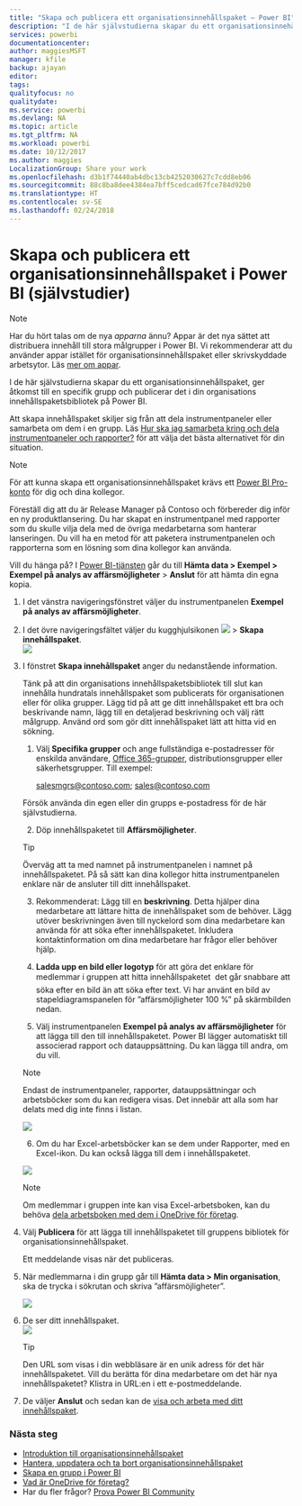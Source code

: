 ```yaml
---
title: "Skapa och publicera ett organisationsinnehållspaket – Power BI"
description: "I de här självstudierna skapar du ett organisationsinnehållspaket, begränsar åtkomst till en specifik grupp och publicerar det i din organisations innehållspaketsbibliotek på Power BI."
services: powerbi
documentationcenter: 
author: maggiesMSFT
manager: kfile
backup: ajayan
editor: 
tags: 
qualityfocus: no
qualitydate: 
ms.service: powerbi
ms.devlang: NA
ms.topic: article
ms.tgt_pltfrm: NA
ms.workload: powerbi
ms.date: 10/12/2017
ms.author: maggies
LocalizationGroup: Share your work
ms.openlocfilehash: d3b1f74440ab4dbc13cb4252030627c7cdd8eb06
ms.sourcegitcommit: 88c8ba8dee4384ea7bff5cedcad67fce784d92b0
ms.translationtype: HT
ms.contentlocale: sv-SE
ms.lasthandoff: 02/24/2018
---
```

# <a name="create-and-publish-a-power-bi-organizational-content-pack-tutorial"></a>Skapa och publicera ett organisationsinnehållspaket i Power BI (självstudier)
> [!NOTE]
> Har du hört talas om de nya *apparna* ännu? Appar är det nya sättet att distribuera innehåll till stora målgrupper i Power BI. Vi rekommenderar att du använder appar istället för organisationsinnehållspaket eller skrivskyddade arbetsytor. Läs [mer om appar](service-install-use-apps.md).
> 
> 

I de här självstudierna skapar du ett organisationsinnehållspaket, ger åtkomst till en specifik grupp och publicerar det i din organisations innehållspaketsbibliotek på Power BI.

Att skapa innehållspaket skiljer sig från att dela instrumentpaneler eller samarbeta om dem i en grupp. Läs [Hur ska jag samarbeta kring och dela instrumentpaneler och rapporter?](service-how-to-collaborate-distribute-dashboards-reports.md) för att välja det bästa alternativet för din situation.

> [!NOTE]
> För att kunna skapa ett organisationsinnehållspaket krävs ett [Power BI Pro-konto](https://powerbi.microsoft.com/pricing) för dig och dina kollegor.
> 
> 

Föreställ dig att du är Release Manager på Contoso och förbereder dig inför en ny produktlansering.  Du har skapat en instrumentpanel med rapporter som du skulle vilja dela med de övriga medarbetarna som hanterar lanseringen. Du vill ha en metod för att paketera instrumentpanelen och rapporterna som en lösning som dina kollegor kan använda. 

Vill du hänga på? I [Power BI-tjänsten](https://powerbi.com) går du till **Hämta data > Exempel > Exempel på analys av affärsmöjligheter** > **Anslut** för att hämta din egna kopia. 

1. I det vänstra navigeringsfönstret väljer du instrumentpanelen **Exempel på analys av affärsmöjligheter**.
2. I det övre navigeringsfältet väljer du kugghjulsikonen ![](media/service-organizational-content-pack-create-and-publish/cog.png) > **Skapa innehållspaket**.    
   ![](media/service-organizational-content-pack-create-and-publish/pbi_create_contpk.png)
3. I fönstret **Skapa innehållspaket** anger du nedanstående information.  
   
   Tänk på att din organisations innehållspaketsbibliotek till slut kan innehålla hundratals innehållspaket som publicerats för organisationen eller för olika grupper. Lägg tid på att ge ditt innehållspaket ett bra och beskrivande namn, lägg till en detaljerad beskrivning och välj rätt målgrupp.  Använd ord som gör ditt innehållspaket lätt att hitta vid en sökning.
   
   1.  Välj **Specifika grupper** och ange fullständiga e-postadresser för enskilda användare, [Office 365-grupper](https://support.office.com/article/Create-a-group-in-Office-365-7124dc4c-1de9-40d4-b096-e8add19209e9), distributionsgrupper eller säkerhetsgrupper. Till exempel:
      
         salesmgrs@contoso.com; sales@contoso.com
      
      Försök använda din egen eller din grupps e-postadress för de här självstudierna.
   
   2.  Döp innehållspaketet till **Affärsmöjligheter**.
   
      > [!TIP]
      > Överväg att ta med namnet på instrumentpanelen i namnet på innehållspaketet. På så sätt kan dina kollegor hitta instrumentpanelen enklare när de ansluter till ditt innehållspaket.
      > 
      > 
   
   3.  Rekommenderat: Lägg till en **beskrivning**. Detta hjälper dina medarbetare att lättare hitta de innehållspaket som de behöver. Lägg utöver beskrivningen även till nyckelord som dina medarbetare kan använda för att söka efter innehållspaketet. Inkludera kontaktinformation om dina medarbetare har frågor eller behöver hjälp.
   
   4.  **Ladda upp en bild eller logotyp** för att göra det enklare för medlemmar i gruppen att hitta innehållspaketet &#151; det går snabbare att söka efter en bild än att söka efter text. Vi har använt en bild av stapeldiagramspanelen för ”affärsmöjligheter 100 %” på skärmbilden nedan.
   
   5.  Välj instrumentpanelen **Exempel på analys av affärsmöjligheter** för att lägga till den till innehållspaketet.  Power BI lägger automatiskt till associerad rapport och datauppsättning. Du kan lägga till andra, om du vill.
   
      > [!NOTE]
      >  Endast de instrumentpaneler, rapporter, datauppsättningar och arbetsböcker som du kan redigera visas. Det innebär att alla som har delats med dig inte finns i listan.
      > 
      > 
   
      ![](media/service-organizational-content-pack-create-and-publish/cpwindow.png) 
   
   6. Om du har Excel-arbetsböcker kan se dem under Rapporter, med en Excel-ikon. Du kan också lägga till dem i innehållspaketet.
   
     ![](media/service-organizational-content-pack-create-and-publish/pbi_orgcontpkexcel.png)
   
      > [!NOTE]
      > Om medlemmar i gruppen inte kan visa Excel-arbetsboken, kan du behöva [dela arbetsboken med dem i OneDrive för företag](https://support.office.com/en-us/article/Share-documents-or-folders-in-Office-365-1fe37332-0f9a-4719-970e-d2578da4941c).
      > 
      > 
4. Välj **Publicera** för att lägga till innehållspaketet till gruppens bibliotek för organisationsinnehållspaket.  
   
   Ett meddelande visas när det publiceras. 
5. När medlemmarna i din grupp går till **Hämta data > Min organisation**, ska de trycka i sökrutan och skriva ”affärsmöjligheter”.
   
   ![](media/service-organizational-content-pack-create-and-publish/cp_searchbox.png) 
6. De ser ditt innehållspaket.  
   ![](media/service-organizational-content-pack-create-and-publish/powerbi-find-content-pack-organization.png) 
   
   > [!TIP]
   > Den URL som visas i din webbläsare är en unik adress för det här innehållspaketet.  Vill du berätta för dina medarbetare om det här nya innehållspaketet?  Klistra in URL:en i ett e-postmeddelande.
   > 
   > 
7. De väljer **Anslut** och sedan kan de [visa och arbeta med ditt innehållspaket](service-organizational-content-pack-copy-refresh-access.md). 

### <a name="next-steps"></a>Nästa steg
* [Introduktion till organisationsinnehållspaket](service-organizational-content-pack-introduction.md)  
* [Hantera, uppdatera och ta bort organisationsinnehållspaket](service-organizational-content-pack-manage-update-delete.md)  
* [Skapa en grupp i Power BI](service-create-distribute-apps.md)  
* [Vad är OneDrive för företag?](https://support.office.com/en-us/article/What-is-OneDrive-for-Business-187f90af-056f-47c0-9656-cc0ddca7fdc2)
* Har du fler frågor? [Prova Power BI Community](http://community.powerbi.com/)

